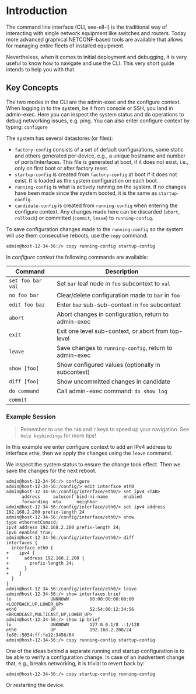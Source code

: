 # Introduction

The command line interface (CLI, see-ell-i) is the traditional way of
interacting with single network equipment like switches and routers.
Today more advanced graphical NETCONF-based tools are available that
allows for managing entire fleets of installed equipment.

Nevertheless, when it comes to initial deployment and debugging, it
is very useful to know how to navigate and use the CLI.  This very
short guide intends to help you with that.

## Key Concepts

The two modes in the CLI are the admin-exec and the configure context.
When logging in to the system, be it from console or SSH, you land in
admin-exec.  Here you can inspect the system status and do operations
to debug networking issues, e.g. ping.  You can also enter configure
context by typing: `configure`

The system has several datastores (or files):

 - `factory-config` consists of a set of default configurations, some
   static and others generated per-device, e.g., a unique hostname and
   number of ports/interfaces.   This file is generated at boot, if it
   does not exist, i.e., only on first boot or after factory reset.
 - `startup-config` is created from `factory-config` at boot if it does
   not exist.  It is loaded as the system configuration on each boot.
 - `running-config` is what is actively running on the system.  If no
   changes have been made since the system booted, it is the same as
   `startup-config`.
 - `candidate-config` is created from `running-config` when entering the
   configure context.  Any changes made here can be discarded (`abort`,
   `rollback`) or committed (`commit`, `leave`) to `running-config`.

To save configuration changes made to the `running-config` so the system
will use them consecutive reboots, use the `copy` command:

    admin@host-12-34-56:/> copy running-config startup-config

In *configure context* the following commands are available:

| **Command**       | **Description**                                        |
|-------------------|--------------------------------------------------------|
| `set foo bar val` | Set `bar` leaf node in `foo` subcontext to `val`       |
| `no foo bar`      | Clear/delete configuration made to `bar` in `foo`      |
| `edit foo baz`    | Enter `baz` sub-sub-context in `foo` subcontext        |
| `abort`           | Abort changes in configuration, return to admin-exec   |
| `exit`            | Exit one level sub-context, or abort from top-level    |
| `leave`           | Save changes to `running-config`, return to admin-exec |
| `show [foo]`      | Show configured values (optionally in subcontext)      |
| `diff [foo]`      | Show uncommitted changes in candidate                  |
| `do command`      | Call admin-exec command: `do show log`                 |
| `commit`          |                                                        |

### Example Session

> Remember to use the `TAB` and `?` keys to speed up your navigation.
> See `help keybindings` for more tips!

In this example we enter configure context to add an IPv4 address to
interface `eth0`, then we apply the changes using the `leave` command.

We inspect the system status to ensure the change took effect.  Then we
save the changes for the next reboot.

```
admin@host-12-34-56:/> configure
admin@host-12-34-56:/config/> edit interface eth0
admin@host-12-34-56:/config/interface/eth0/> set ipv4 <TAB>
      address     autoconf bind-ni-name      enabled
	  forwarding  mtu      neighbor
admin@host-12-34-56:/config/interface/eth0/> set ipv4 address 192.168.2.200 prefix-length 24
admin@host-12-34-56:/config/interface/eth0/> show
type ethernetCsmacd;
ipv4 address 192.168.2.200 prefix-length 24;
ipv6 enabled true;
admin@host-12-34-56:/config/interface/eth0/> diff
interfaces {
  interface eth0 {
+    ipv4 {
+      address 192.168.2.200 {
+        prefix-length 24;
+      }
+    }
  }
}
admin@host-12-34-56:/config/interface/eth0/> leave
admin@host-12-34-56:/> show interfaces brief
lo               UNKNOWN        00:00:00:00:00:00 <LOOPBACK,UP,LOWER_UP>
eth0             UP             52:54:00:12:34:56 <BROADCAST,MULTICAST,UP,LOWER_UP>
admin@host-12-34-56:/> show ip brief
lo               UNKNOWN        127.0.0.1/8 ::1/128
eth0             UP             192.168.2.200/24 fe80::5054:ff:fe12:3456/64
admin@host-12-34-56:/> copy running-config startup-config
```

One of the ideas behind a separate running and startup configuration is
to be able to verify a configuration change.  In case of an inadvertent
change that, e.g., breaks networking, it is trivial to revert back by:

```
admin@host-12-34-56:/> copy startup-config running-config
```

Or restarting the device.

